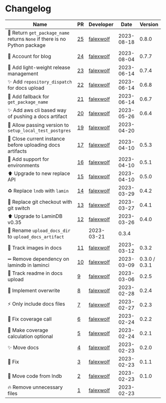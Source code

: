 # Changelog

<!-- prettier-ignore -->
Name | PR | Developer | Date | Version
--- | --- | --- | --- | ---
🚸 Return `get_package_name` returns `None` if there is no Python package | [25](https://github.com/laminlabs/laminci/pull/25) | [falexwolf](https://github.com/falexwolf) | 2023-08-18 | 0.8.0
📝 Account for blog | [24](https://github.com/laminlabs/laminci/pull/24) | [falexwolf](https://github.com/falexwolf) | 2023-08-04 | 0.7.7
🚸 Add light-weight release management | [23](https://github.com/laminlabs/laminci/pull/23) | [falexwolf](https://github.com/falexwolf) | 2023-06-14 | 0.7.4
✨ Add `repository_dispatch` for docs upload | [22](https://github.com/laminlabs/laminci/pull/22) | [falexwolf](https://github.com/falexwolf) | 2023-06-14 | 0.6.8
🚸 Add fallback for `get_package_name` | [21](https://github.com/laminlabs/laminci/pull/21) | [falexwolf](https://github.com/falexwolf) | 2023-06-14 | 0.6.7
✨ Add aws cli based way of pushing a docs artifact | [20](https://github.com/laminlabs/laminci/pull/20) | [falexwolf](https://github.com/falexwolf) | 2023-05-26 | 0.6.4
🚸 Allow passing version to `setup_local_test_postgres` | [19](https://github.com/laminlabs/laminci/pull/19) | [falexwolf](https://github.com/falexwolf) | 2023-04-20 |
🚸 Close current instance before uploading docs artifacts | [17](https://github.com/laminlabs/laminci/pull/17) | [falexwolf](https://github.com/falexwolf) | 2023-04-10 | 0.5.3
🚸 Add support for environments | [16](https://github.com/laminlabs/laminci/pull/16) | [falexwolf](https://github.com/falexwolf) | 2023-04-10 | 0.5.1
⬆️ Upgrade to new replace API | [15](https://github.com/laminlabs/laminci/pull/15) | [falexwolf](https://github.com/falexwolf) | 2023-04-10 | 0.5.0
♻️ Replace `lndb` with `lamin` | [14](https://github.com/laminlabs/laminci/pull/14) | [falexwolf](https://github.com/falexwolf) | 2023-03-29 | 0.4.2
🚸 Replace git checkout with git switch | [13](https://github.com/laminlabs/laminci/pull/13) | [falexwolf](https://github.com/falexwolf) | 2023-03-27 | 0.4.1
⬆️ Upgrade to LaminDB v0.35 | [12](https://github.com/laminlabs/laminci/pull/12) | [falexwolf](https://github.com/falexwolf) | 2023-03-26 | 0.4.0
🚚 Rename `upload_docs_dir` to `upload_docs_artifact` |  | 2023-03-21 | 0.3.4
🍱 Track images in docs | [11](https://github.com/laminlabs/laminci/pull/11) | [falexwolf](https://github.com/falexwolf) | 2023-03-12 | 0.3.2
➖ Remove dependency on lamindb in laminci | [10](https://github.com/laminlabs/laminci/pull/10) | [falexwolf](https://github.com/falexwolf) | 2023-03-09 | 0.3.0 / 0.3.1
🍱 Track readme in docs upload | [9](https://github.com/laminlabs/laminci/pull/9) | [falexwolf](https://github.com/falexwolf) | 2023-03-06 | 0.2.5
🐛 Implement overwrite | [8](https://github.com/laminlabs/laminci/pull/8) | [falexwolf](https://github.com/falexwolf) | 2023-02-28 | 0.2.4
:zap: Only include docs files | [7](https://github.com/laminlabs/laminci/pull/7) | [falexwolf](https://github.com/falexwolf) | 2023-02-27 | 0.2.3
🐛 Fix coverage call | [6](https://github.com/laminlabs/laminci/pull/6) | [falexwolf](https://github.com/falexwolf) | 2023-02-24 | 0.2.2
🚸 Make coverage calculation optional | [5](https://github.com/laminlabs/laminci/pull/5) | [falexwolf](https://github.com/falexwolf) | 2023-02-24 | 0.2.1
✨ Move docs | [4](https://github.com/laminlabs/laminci/pull/4) | [falexwolf](https://github.com/falexwolf) | 2023-02-23 | 0.2.0
🐛 Fix | [3](https://github.com/laminlabs/laminci/pull/3) | [falexwolf](https://github.com/falexwolf) | 2023-02-23 | 0.1.1
🚚 Move code from lndb | [2](https://github.com/laminlabs/laminci/pull/2) | [falexwolf](https://github.com/falexwolf) | 2023-02-23 | 0.1.0
🔥 Remove unnecessary files | [1](https://github.com/laminlabs/laminci/pull/1) | [falexwolf](https://github.com/falexwolf) | 2023-02-23 |
